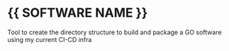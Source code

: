 # {{ SOFTWARE NAME }}

Tool to create the directory structure to build and package a GO software using my current CI-CD infra